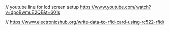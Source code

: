 // youtube line for lcd screen setup https://www.youtube.com/watch?v=dpoBwmuE2QE&t=601s

// https://www.electronicshub.org/write-data-to-rfid-card-using-rc522-rfid/
